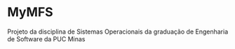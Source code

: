 # MyMFS
Projeto da disciplina de Sistemas Operacionais da graduação de Engenharia de Software da PUC Minas
